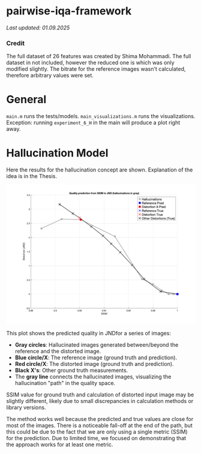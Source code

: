# pairwise-iqa-framework
_Last updated: 01.09.2025_
### Credit
The full dataset of 26 features was created by Shima Mohammadi. The full dataset in not included, however the reduced one is which was only modified slightly. The bitrate for the reference images wasn't calculated, therefore arbitrary values were set.

# General
`main.m` runs the tests/models.
`main_visualizations.m` runs the visualizations.
Exception: running `experiment_6_H` in the main will produce a plot right away.  
# Hallucination Model
Here the results for the hallucination concept are shown. Explanation of the idea is in the Thesis.

![Hallucination_plot](src/graphs/Hallucination_model_00007_AVIF.png)


This plot shows the predicted quality in JNDfor a series of images:

- **Gray circles**: Hallucinated images generated between/beyond the reference and the distorted image.
- **Blue circle/X**: The reference image (ground truth and prediction).
- **Red circle/X**: The distorted image (ground truth and prediction).
- **Black X's**: Other ground truth measurements.
- The **gray line** connects the hallucinated images, visualizing the hallucination "path" in the quality space.

SSIM value for ground truth and calculation of distorted input image may be slightly different, likely due to small discrepancies in calculation methods or library versions.

The method works well because the predicted and true values are close for most of the images. There is a noticeable fall-off at the end of the path, but this could be due to the fact that we are only using a single metric (SSIM) for the prediction. Due to limited time, we focused on demonstrating that the approach works for at least one metric.
